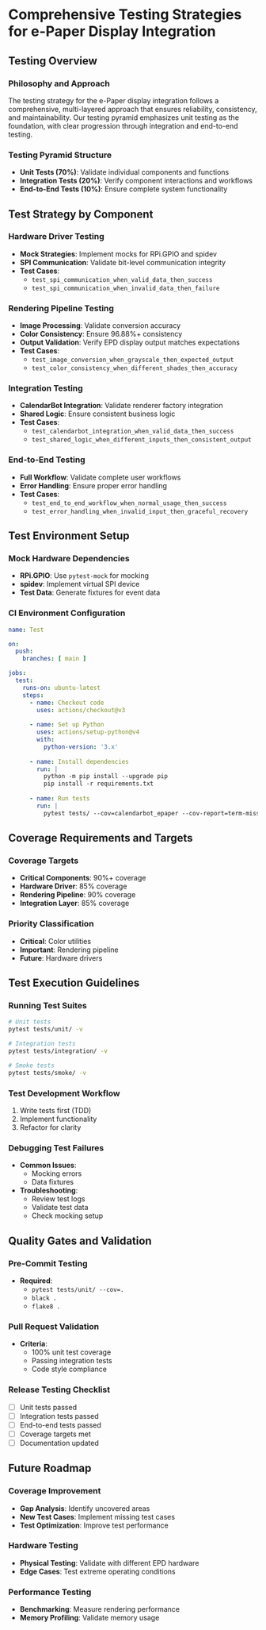 # Comprehensive Testing Strategies for e-Paper Display Integration

## Testing Overview

### Philosophy and Approach
The testing strategy for the e-Paper display integration follows a comprehensive, multi-layered approach that ensures reliability, consistency, and maintainability. Our testing pyramid emphasizes unit testing as the foundation, with clear progression through integration and end-to-end testing.

### Testing Pyramid Structure
- **Unit Tests (70%)**: Validate individual components and functions
- **Integration Tests (20%)**: Verify component interactions and workflows
- **End-to-End Tests (10%)**: Ensure complete system functionality

## Test Strategy by Component

### Hardware Driver Testing
- **Mock Strategies**: Implement mocks for RPi.GPIO and spidev
- **SPI Communication**: Validate bit-level communication integrity
- **Test Cases**: 
  - `test_spi_communication_when_valid_data_then_success`
  - `test_spi_communication_when_invalid_data_then_failure`

### Rendering Pipeline Testing
- **Image Processing**: Validate conversion accuracy
- **Color Consistency**: Ensure 96.88%+ consistency
- **Output Validation**: Verify EPD display output matches expectations
- **Test Cases**:
  - `test_image_conversion_when_grayscale_then_expected_output`
  - `test_color_consistency_when_different_shades_then_accuracy`

### Integration Testing
- **CalendarBot Integration**: Validate renderer factory integration
- **Shared Logic**: Ensure consistent business logic
- **Test Cases**:
  - `test_calendarbot_integration_when_valid_data_then_success`
  - `test_shared_logic_when_different_inputs_then_consistent_output`

### End-to-End Testing
- **Full Workflow**: Validate complete user workflows
- **Error Handling**: Ensure proper error handling
- **Test Cases**:
  - `test_end_to_end_workflow_when_normal_usage_then_success`
  - `test_error_handling_when_invalid_input_then_graceful_recovery`

## Test Environment Setup

### Mock Hardware Dependencies
- **RPi.GPIO**: Use `pytest-mock` for mocking
- **spidev**: Implement virtual SPI device
- **Test Data**: Generate fixtures for event data

### CI Environment Configuration
```yaml
name: Test

on:
  push:
    branches: [ main ]

jobs:
  test:
    runs-on: ubuntu-latest
    steps:
      - name: Checkout code
        uses: actions/checkout@v3
      
      - name: Set up Python
        uses: actions/setup-python@v4
        with:
          python-version: '3.x'
          
      - name: Install dependencies
        run: |
          python -m pip install --upgrade pip
          pip install -r requirements.txt
          
      - name: Run tests
        run: |
          pytest tests/ --cov=calendarbot_epaper --cov-report=term-missing
```

## Coverage Requirements and Targets

### Coverage Targets
- **Critical Components**: 90%+ coverage
- **Hardware Driver**: 85% coverage
- **Rendering Pipeline**: 90% coverage
- **Integration Layer**: 85% coverage

### Priority Classification
- **Critical**: Color utilities
- **Important**: Rendering pipeline
- **Future**: Hardware drivers

## Test Execution Guidelines

### Running Test Suites
```bash
# Unit tests
pytest tests/unit/ -v

# Integration tests
pytest tests/integration/ -v

# Smoke tests
pytest tests/smoke/ -v
```

### Test Development Workflow
1. Write tests first (TDD)
2. Implement functionality
3. Refactor for clarity

### Debugging Test Failures
- **Common Issues**:
  - Mocking errors
  - Data fixtures
- **Troubleshooting**:
  - Review test logs
  - Validate test data
  - Check mocking setup

## Quality Gates and Validation

### Pre-Commit Testing
- **Required**:
  - `pytest tests/unit/ --cov=.`
  - `black .`
  - `flake8 .`

### Pull Request Validation
- **Criteria**:
  - 100% unit test coverage
  - Passing integration tests
  - Code style compliance

### Release Testing Checklist
- [ ] Unit tests passed
- [ ] Integration tests passed
- [ ] End-to-end tests passed
- [ ] Coverage targets met
- [ ] Documentation updated

## Future Roadmap

### Coverage Improvement
- **Gap Analysis**: Identify uncovered areas
- **New Test Cases**: Implement missing test cases
- **Test Optimization**: Improve test performance

### Hardware Testing
- **Physical Testing**: Validate with different EPD hardware
- **Edge Cases**: Test extreme operating conditions

### Performance Testing
- **Benchmarking**: Measure rendering performance
- **Memory Profiling**: Validate memory usage